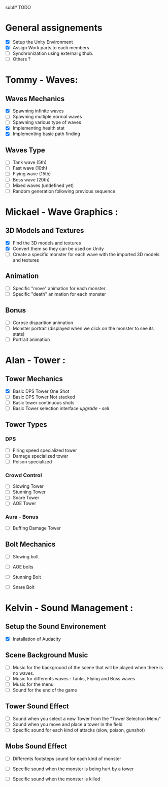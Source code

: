 subl# TODO

# General assignements
- [X] Setup the Unity Environment
- [X] Assign Work parts to each members
- [ ] Synchronization using external github.
- [ ] Others ?

# Tommy - Waves:

## Waves Mechanics
- [X] Spawning infinite waves  
- [ ] Spawning multiple normal waves 
- [ ] Spawning various type of waves  
- [X] Implementing health stat
- [X] Implementing basic path finding

## Waves Type
- [ ] Tank wave (5th)
- [ ] Fast wave (10th)
- [ ] Flying wave (15th)
- [ ] Boss wave (20th)
- [ ] Mixed waves (undefined yet)
- [ ] Random generation following previous sequence

# Mickael - Wave Graphics :

## 3D Models and Textures
- [X] Find the 3D models and textures
- [X] Convert them so they can be used on Unity
- [ ] Create a specific monster for each wave with the imported 3D models and textures

## Animation
- [ ] Specific "move" animation for each monster
- [ ] Specific "death" animation for each monster

## Bonus
- [ ] Corpse disparition animation
- [ ] Monster portrait (displayed when we click on the monster to see its stats)
- [ ] Portrait animation

# Alan - Tower :
## Tower Mechanics
- [X]  Basic DPS Tower One Shot
- [ ]  Basic DPS Tower Not stacked
- [ ]  Basic tower continuous shots
- [ ]  Basic Tower selection interface *upgrade - sell*

## Tower Types

### DPS

- [ ]  Firing speed specialized tower
- [ ]  Damage specialized tower
- [ ]  Poison specialized 

### Crowd Control

- [ ]  Slowing Tower
- [ ]  Stunning Tower
- [ ]  Snare Tower
- [ ]  AOE Tower

### Aura - Bonus

- [ ]  Buffing Damage Tower

## Bolt Mechanics
- [ ] Slowing bolt
- [ ] AOE bolts
- [ ] Stunning Bolt
- [ ] Snare Bolt


# Kelvin - Sound Management :

## Setup the Sound Environement 
- [X] Installation of Audacity

## Scene Background Music
- [ ] Music for the background of the scene that will be played when there is no waves.
- [ ] Music for differents waves : Tanks, Flying and Boss waves
- [ ] Music for the menu
- [ ] Sound for the end of the game

## Tower Sound Effect
- [ ] Sound when you select a new Tower from the "Tower Selection Menu"
- [ ] Sound when you move and place a tower in the field
- [ ] Specific sound for each kind of attacks (slow, poison, gunshot)

## Mobs Sound Effect
- [ ] Differents footsteps sound for each kind of monster
- [ ] Specific sound when the monster is being hurt by a tower
- [ ] Specific sound when the monster is killed
   